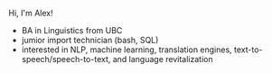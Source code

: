 Hi, I'm Alex! 
- BA in Linguistics from UBC
- jumior import technician (bash, SQL)  
- interested in NLP, machine learning, translation engines, text-to-speech/speech-to-text, and language revitalization
